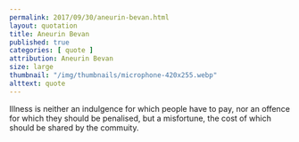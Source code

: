 ```yaml
---
permalink: 2017/09/30/aneurin-bevan.html
layout: quotation
title: Aneurin Bevan
published: true
categories: [ quote ]
attribution: Aneurin Bevan
size: large
thumbnail: "/img/thumbnails/microphone-420x255.webp"
alttext: quote
---
```


Illness is neither an indulgence for which people have to pay, 
nor an offence for which they should be penalised, but a 
misfortune, the cost of which should be shared by the commuity.
